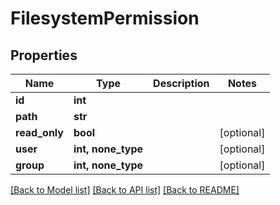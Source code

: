 # FilesystemPermission


## Properties

Name | Type | Description | Notes
------------ | ------------- | ------------- | -------------
**id** | **int** |  | 
**path** | **str** |  | 
**read_only** | **bool** |  | [optional] 
**user** | **int, none_type** |  | [optional] 
**group** | **int, none_type** |  | [optional] 

[[Back to Model list]](../README.md#models) [[Back to API list]](../README.md#api-endpoints) [[Back to README]](../README.md)



